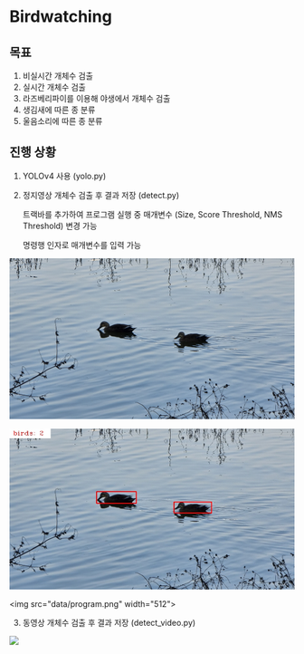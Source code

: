 # Birdwatching

## 목표
1. 비실시간 개체수 검출
2. 실시간 개체수 검출
3. 라즈베리파이를 이용해 야생에서 개체수 검출
4. 생김새에 따른 종 분류
5. 울음소리에 따른 종 분류

## 진행 상황
1. YOLOv4 사용 (yolo.py)
2. 정지영상 개체수 검출 후 결과 저장 (detect.py)

    트랙바를 추가하여 프로그램 실행 중 매개변수 (Size, Score Threshold, NMS Threshold) 변경 가능

    명령행 인자로 매개변수를 입력 가능

<p align="left"><img src="data/bird.jpg" width="512"\></p><p align="left"><img src="data/result.jpg" width="512"\></p>

<img src="data/program.png" width="512"\></p>

3. 동영상 개체수 검출 후 결과 저장 (detect_video.py)
<p align="left"><img src="data/result.gif" width="512"\></p>
